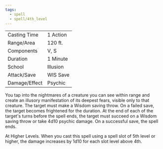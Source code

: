```yaml
---
tags:
  - spell
  - spell/4th_level
---
```


|               |          |
| ------------- | -------- |
| Casting Time  | 1 Action |
| Range/Area    | 120 ft.  |
| Components    | V, S     |
| Duration      | 1 Minute |
| School        | Illusion |
| Attack/Save   | WIS Save |
| Damage/Effect | Psychic  |

You tap into the nightmares of a creature you can see within range and create an illusory manifestation of its deepest fears, visible only to that creature. The target must make a Wisdom saving throw. On a failed save, the target becomes frightened for the duration. At the end of each of the target's turns before the spell ends, the target must succeed on a Wisdom saving throw or take 4d10 psychic damage. On a successful save, the spell ends.

At Higher Levels. When you cast this spell using a spell slot of 5th level or higher, the damage increases by 1d10 for each slot level above 4th.